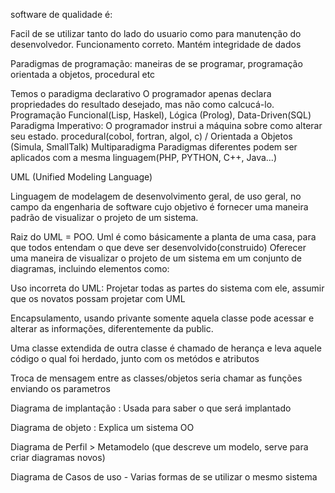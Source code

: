 software de qualidade é:

Facil de se utilizar tanto do lado do usuario como para manutenção do desenvolvedor.
Funcionamento correto.
Mantém integridade de dados


Paradigmas de programação: maneiras de se programar, programação orientada a objetos, procedural etc

Temos o paradigma declarativo O programador apenas declara propriedades do resultado desejado, mas não como calcucá-lo.
    Programação Funcional(Lisp, Haskel), Lógica (Prolog), Data-Driven(SQL)
Paradigma Imperativo: O programador instrui a máquina sobre como alterar seu estado.
    procedural(cobol, fortran, algol, c)  / Orientada a Objetos (Simula, SmallTalk)
Multiparadigma
    Paradigmas diferentes podem ser aplicados com a mesma linguagem(PHP, PYTHON, C++, Java...)

 UML (Unified Modeling Language)

 Linguagem de modelagem de desenvolvimento geral, de uso geral, no campo da engenharia de software
 cujo objetivo é fornecer uma maneira padrão de visualizar o projeto de um sistema.

 Raiz do UML = POO.
 Uml é como básicamente a planta de uma casa, para que todos entendam o que deve ser desenvolvido(construido)
Oferecer uma maneira de visualizar o projeto de um sistema em um conjunto de diagramas, incluindo elementos como:

Uso incorreta do UML: Projetar todas as partes do sistema com ele, assumir que os novatos possam projetar com UML


Encapsulamento, usando privante somente aquela classe pode acessar e alterar as informações, diferentemente da public.

Uma classe extendida de outra classe é chamado de herança e leva aquele código o qual foi herdado, junto com os metódos e atributos

Troca de mensagem entre as classes/objetos seria chamar as funções enviando os parametros


Diagrama de implantação : Usada para saber o que será implantado

Diagrama de objeto : Explica um sistema OO

Diagrama de Perfil > Metamodelo (que descreve um modelo, serve para criar diagramas novos)

Diagrama de Casos de uso - Varias formas de se utilizar o mesmo sistema